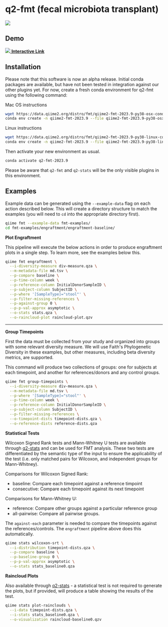 # q2-fmt (fecal microbiota transplant)

![](https://github.com/qiime2/q2-fmt/workflows/ci-dev/badge.svg)

## Demo
[![](https://raw.githubusercontent.com/qiime2/q2-fmt/master/demo/screenshot.png)
**Interactive Link**](https://view.qiime2.org/visualization/?type=html&src=https%3A%2F%2Fraw.githubusercontent.com%2Fqiime2%2Fq2-fmt%2Fmaster%2Fdemo%2Fraincloud-baseline0.qzv)

## Installation

Please note that this software is now an alpha release. Initial conda packages are available, but have not been tested in integration against our other plugins yet. For now, create a fresh conda environment for q2-fmt using the following command:

Mac OS instructions 
```bash
wget https://data.qiime2.org/distro/fmt/qiime2-fmt-2023.9-py38-osx-conda.yml
conda env create -n qiime2-fmt-2023.9 --file qiime2-fmt-2023.9-py38-osx-conda.yml
```
Linux instructions
```bash
wget https://data.qiime2.org/distro/fmt/qiime2-fmt-2023.9-py38-linux-conda.yml
conda env create -n qiime2-fmt-2023.9 --file qiime2-fmt-2023.9-py38-linux-conda.yml
```
Then activate your new environment as usual.
```bash
conda activate q2-fmt-2023.9
```
Please be aware that `q2-fmt`  and  `q2-stats` will be the only visible plugins in this environment.

## Examples
Example data can be generated using the `--example-data` flag on each action
described below. This will create a directory structure to match the examples
(you will need to `cd` into the appropriate directory first).

```bash
qiime fmt --example-data fmt-examples/
cd fmt-examples/engraftment/engraftment-baseline/
```

**Plot Engraftment**

This pipeline will execute the below actions in order to produce engraftment
plots in a single step. To learn more, see the examples below this.
```bash
qiime fmt engraftment \
  --i-diversity-measure div-measure.qza \
  --m-metadata-file md.tsv \
  --p-compare baseline \
  --p-time-column week \
  --p-reference-column InitialDonorSampleID \
  --p-subject-column SubjectID \
  --p-where '[SampleType]="stool"' \
  --p-filter-missing-references \
  --p-against-group 0 \
  --p-p-val-approx asymptotic \
  --o-stats stats.qza \
  --o-raincloud-plot raincloud-plot.qzv
```

---

**Group Timepoints**

First the data must be collected from your study and organized into groups with
some relevant diversity measure. We will use Faith's Phylogenetic Diversity in
these examples, but other measures, including beta diversity metrics, are
supported.

This command will produce two collections of groups: one for subjects at each
timepoint, and another for references/donors and any control groups.
```bash
qiime fmt group-timepoints \
  --i-diversity-measure div-measure.qza \
  --m-metadata-file md.tsv \
  --p-where '[SampleType]="stool"' \
  --p-time-column week \
  --p-reference-column InitialDonorSampleID \
  --p-subject-column SubjectID \
  --p-filter-missing-references \
  --o-timepoint-dists timepoint-dists.qza \
  --o-reference-dists reference-dists.qza
```

**Statistical Tests**

Wilcoxon Signed Rank tests and Mann-Whitney U tests are available through
[q2-stats](https://github.com/qiime2/q2-stats) and can be used for FMT analysis.
These two tests are differentiated by the semantic type of the input to ensure
the applicability of the test (i.e. only matched pairs for Wilcoxon,
and independent groups for Mann-Whitney).

Comparisons for Wilcoxon Signed Rank:
 - baseline: Compare each timepoint against a reference timpoint
 - consecutive: Compare each timepoint against its next timepoint

Comparisons for Mann-Whitney U:
 - reference: Compare other groups against a particular reference group
 - all-pairwise: Compare all pairwise groups.

The `against-each` parameter is needed to compare the timepoints against the
references/controls. The `engraftment` pipeline above does this
automatically.

```bash
qiime stats wilcoxon-srt \
  --i-distribution timepoint-dists.qza \
  --p-compare baseline \
  --p-baseline-group 0 \
  --p-p-val-approx asymptotic \
  --o-stats stats_baseline0.qza
```

**Raincloud Plots**

Also available through [q2-stats](https://github.com/qiime2/q2-stats) -
a statistical test is not required to generate the plots, but if provided,
will produce a table showing the results of the test.
```bash
qiime stats plot-rainclouds \
  --i-data timepoint-dists.qza \
  --i-stats stats_baseline0.qza \
  --o-visualization raincloud-baseline0.qzv
```
